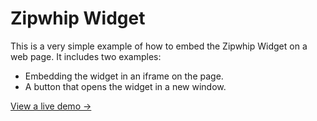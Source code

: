 # Zipwhip Widget

This is a very simple example of how to embed the Zipwhip Widget on a web page. It includes two examples:

- Embedding the widget in an iframe on the page.
- A button that opens the widget in a new window.

<a href="https://johnchaffee.github.io/zipwhip-widget/" target="_blank">View a live demo &rarr;</a>